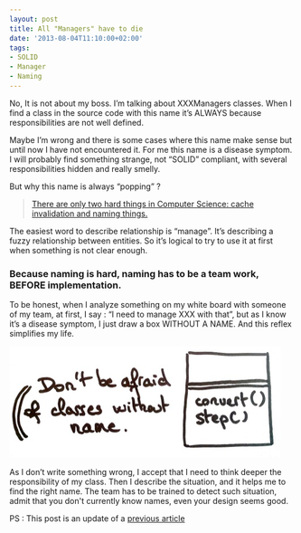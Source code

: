 ```yaml
---
layout: post
title: All "Managers" have to die
date: '2013-08-04T11:10:00+02:00'
tags:
- SOLID
- Manager
- Naming
---
```

No, It is not about my boss. I’m talking about XXXManagers classes. When I find a class in the source code with this name it’s ALWAYS because responsibilities are not well defined.

Maybe I’m wrong and there is some cases where this name make sense but until now I have not encountered it. For me this name is a disease symptom. I will probably find something strange, not “SOLID” compliant, with several responsibilities hidden and really smelly.

But why this name is always “popping” ?

 > [There are only two hard things in Computer Science: cache invalidation and naming things.](http://martinfowler.com/bliki/TwoHardThings.html)

The easiest word to describe relationship is “manage”. It’s describing a fuzzy relationship between entities. So it’s logical to try to use it at first when something is not clear enough.

### Because naming is hard, naming has to be a team work, BEFORE implementation.

To be honest, when I analyze something on my white board with someone of my team, at first, I say : “I need to manage XXX with that”, but as I know it’s a disease symptom, I just draw a box WITHOUT A NAME. And this reflex simplifies my life. 

![UMLClassWithoutAName](/images/2013-08-04-ClasseWithoutName.png)

As I don’t write something wrong, I accept that I need to think deeper the responsibility of my class. Then I describe the situation, and it helps me to find the right name. The team has to be trained to detect such situation, admit that you don't currently know names, even your design seems good.

PS : This post is an update of a [previous article]()

